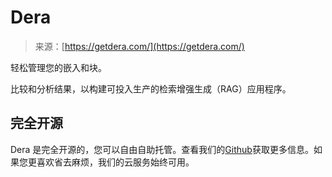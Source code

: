 <!--yml

category: 未分类

date: 2024-05-27 14:29:22

-->

# Dera

> 来源：[https://getdera.com/](https://getdera.com/)

轻松管理您的嵌入和块。

比较和分析结果，以构建可投入生产的检索增强生成（RAG）应用程序。

## 完全开源

Dera 是完全开源的，您可以自由自助托管。查看我们的[Github](https://github.com/getdera/dera)获取更多信息。如果您更喜欢省去麻烦，我们的云服务始终可用。

